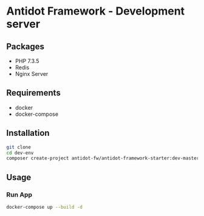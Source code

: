 # Antidot Framework - Development server

## Packages

* PHP 7.3.5
* Redis
* Nginx Server

## Requirements

* docker
* docker-compose

## Installation

````bash
git clone
cd dev-env
composer create-project antidot-fw/antidot-framework-starter:dev-master ${PWD}/app
````

## Usage

### Run App

````bash
docker-compose up --build -d
````
